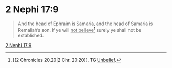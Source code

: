 # 2 Nephi 17:9

> And the head of Ephraim is Samaria, and the head of Samaria is Remaliah’s son. If ye will <u>not believe</u>[^a] surely ye shall not be established.

[2 Nephi 17:9](https://www.churchofjesuschrist.org/study/scriptures/bofm/2-ne/17?lang=eng&id=p9#p9)


[^a]: [[2 Chronicles 20.20|2 Chr. 20:20]]. TG [Unbelief](https://www.churchofjesuschrist.org/study/scriptures/tg/unbelief?lang=eng).
